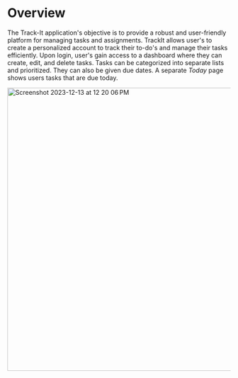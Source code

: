 # Overview #

The Track-It application's objective is to provide a robust and user-friendly platform for managing tasks
and assignments. TrackIt allows user's to create a personalized account to track their to-do's and manage their tasks efficiently.
Upon login, user's gain access to a dashboard where they can create, edit, and delete tasks. Tasks can be categorized into 
separate lists and prioritized. They can also be given due dates. A separate *Today* page shows users tasks that are due today. 

<img width="640" alt="Screenshot 2023-12-13 at 12 20 06 PM" src="https://github.com/VANOLA/task-management-app/assets/62918869/413473bb-fa9e-4523-a252-b353f1920899">
